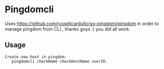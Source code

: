 # Pingdomcli

Uses <https://github.com/russellcardullo/go-pingdom/pingdom> in order to manage pingdom from CLI , thanks guys :) you did all work.

## Usage

```none
Create new host in pingdom:
   pingdomcli checkName checkHostName userID.
```
